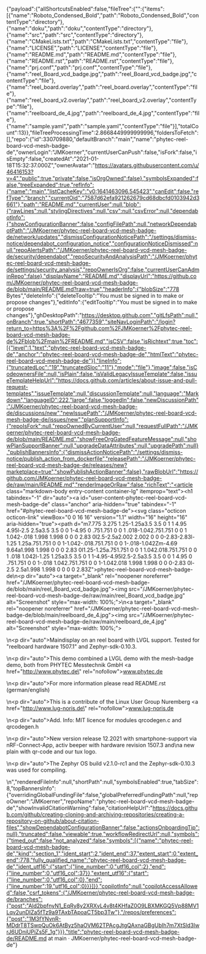 {"payload":{"allShortcutsEnabled":false,"fileTree":{"":{"items":[{"name":"Roboto_Condensed_Bold","path":"Roboto_Condensed_Bold","contentType":"directory"},{"name":"doku","path":"doku","contentType":"directory"},{"name":"src","path":"src","contentType":"directory"},{"name":"CMakeLists.txt","path":"CMakeLists.txt","contentType":"file"},{"name":"LICENSE","path":"LICENSE","contentType":"file"},{"name":"README.md","path":"README.md","contentType":"file"},{"name":"README.rst","path":"README.rst","contentType":"file"},{"name":"prj.conf","path":"prj.conf","contentType":"file"},{"name":"reel_Board_vcd_badge.jpg","path":"reel_Board_vcd_badge.jpg","contentType":"file"},{"name":"reel_board.overlay","path":"reel_board.overlay","contentType":"file"},{"name":"reel_board_v2.overlay","path":"reel_board_v2.overlay","contentType":"file"},{"name":"reelboard_de_4.jpg","path":"reelboard_de_4.jpg","contentType":"file"},{"name":"sample.yaml","path":"sample.yaml","contentType":"file"}],"totalCount":13}},"fileTreeProcessingTime":2.8668449999999996,"foldersToFetch":[],"repo":{"id":330709880,"defaultBranch":"main","name":"phytec-reel-board-vcd-mesh-badge-de","ownerLogin":"JMKoerner","currentUserCanPush":false,"isFork":false,"isEmpty":false,"createdAt":"2021-01-18T15:32:37.000Z","ownerAvatar":"https://avatars.githubusercontent.com/u/46416153?v=4","public":true,"private":false,"isOrgOwned":false},"symbolsExpanded":false,"treeExpanded":true,"refInfo":{"name":"main","listCacheKey":"v0:1641463096.545423","canEdit":false,"refType":"branch","currentOid":"7587d62efa921262679cd68dbcfd0103942d3661"},"path":"README.md","currentUser":null,"blob":{"rawLines":null,"stylingDirectives":null,"csv":null,"csvError":null,"dependabotInfo":{"showConfigurationBanner":false,"configFilePath":null,"networkDependabotPath":"/JMKoerner/phytec-reel-board-vcd-mesh-badge-de/network/updates","dismissConfigurationNoticePath":"/settings/dismiss-notice/dependabot_configuration_notice","configurationNoticeDismissed":null,"repoAlertsPath":"/JMKoerner/phytec-reel-board-vcd-mesh-badge-de/security/dependabot","repoSecurityAndAnalysisPath":"/JMKoerner/phytec-reel-board-vcd-mesh-badge-de/settings/security_analysis","repoOwnerIsOrg":false,"currentUserCanAdminRepo":false},"displayName":"README.md","displayUrl":"https://github.com/JMKoerner/phytec-reel-board-vcd-mesh-badge-de/blob/main/README.md?raw=true","headerInfo":{"blobSize":"778 Bytes","deleteInfo":{"deleteTooltip":"You must be signed in to make or propose changes"},"editInfo":{"editTooltip":"You must be signed in to make or propose changes"},"ghDesktopPath":"https://desktop.github.com","gitLfsPath":null,"onBranch":true,"shortPath":"4677359","siteNavLoginPath":"/login?return_to=https%3A%2F%2Fgithub.com%2FJMKoerner%2Fphytec-reel-board-vcd-mesh-badge-de%2Fblob%2Fmain%2FREADME.md","isCSV":false,"isRichtext":true,"toc":[{"level":1,"text":"phytec-reel-board-vcd-mesh-badge-de","anchor":"phytec-reel-board-vcd-mesh-badge-de","htmlText":"phytec-reel-board-vcd-mesh-badge-de"}],"lineInfo":{"truncatedLoc":"19","truncatedSloc":"11"},"mode":"file"},"image":false,"isCodeownersFile":null,"isPlain":false,"isValidLegacyIssueTemplate":false,"issueTemplateHelpUrl":"https://docs.github.com/articles/about-issue-and-pull-request-templates","issueTemplate":null,"discussionTemplate":null,"language":"Markdown","languageID":222,"large":false,"loggedIn":false,"newDiscussionPath":"/JMKoerner/phytec-reel-board-vcd-mesh-badge-de/discussions/new","newIssuePath":"/JMKoerner/phytec-reel-board-vcd-mesh-badge-de/issues/new","planSupportInfo":{"repoIsFork":null,"repoOwnedByCurrentUser":null,"requestFullPath":"/JMKoerner/phytec-reel-board-vcd-mesh-badge-de/blob/main/README.md","showFreeOrgGatedFeatureMessage":null,"showPlanSupportBanner":null,"upgradeDataAttributes":null,"upgradePath":null},"publishBannersInfo":{"dismissActionNoticePath":"/settings/dismiss-notice/publish_action_from_dockerfile","releasePath":"/JMKoerner/phytec-reel-board-vcd-mesh-badge-de/releases/new?marketplace=true","showPublishActionBanner":false},"rawBlobUrl":"https://github.com/JMKoerner/phytec-reel-board-vcd-mesh-badge-de/raw/main/README.md","renderImageOrRaw":false,"richText":"<article class=\"markdown-body entry-content container-lg\" itemprop=\"text\"><h1 tabindex=\"-1\" dir=\"auto\"><a id=\"user-content-phytec-reel-board-vcd-mesh-badge-de\" class=\"anchor\" aria-hidden=\"true\" tabindex=\"-1\" href=\"#phytec-reel-board-vcd-mesh-badge-de\"><svg class=\"octicon octicon-link\" viewBox=\"0 0 16 16\" version=\"1.1\" width=\"16\" height=\"16\" aria-hidden=\"true\"><path d=\"m7.775 3.275 1.25-1.25a3.5 3.5 0 1 1 4.95 4.95l-2.5 2.5a3.5 3.5 0 0 1-4.95 0 .751.751 0 0 1 .018-1.042.751.751 0 0 1 1.042-.018 1.998 1.998 0 0 0 2.83 0l2.5-2.5a2.002 2.002 0 0 0-2.83-2.83l-1.25 1.25a.751.751 0 0 1-1.042-.018.751.751 0 0 1-.018-1.042Zm-4.69 9.64a1.998 1.998 0 0 0 2.83 0l1.25-1.25a.751.751 0 0 1 1.042.018.751.751 0 0 1 .018 1.042l-1.25 1.25a3.5 3.5 0 1 1-4.95-4.95l2.5-2.5a3.5 3.5 0 0 1 4.95 0 .751.751 0 0 1-.018 1.042.751.751 0 0 1-1.042.018 1.998 1.998 0 0 0-2.83 0l-2.5 2.5a1.998 1.998 0 0 0 0 2.83Z\"></path></svg></a>phytec-reel-board-vcd-mesh-badge-de</h1>\n<p dir=\"auto\"><a target=\"_blank\" rel=\"noopener noreferrer\" href=\"/JMKoerner/phytec-reel-board-vcd-mesh-badge-de/blob/main/reel_Board_vcd_badge.jpg\"><img src=\"/JMKoerner/phytec-reel-board-vcd-mesh-badge-de/raw/main/reel_Board_vcd_badge.jpg\" alt=\"Screenshot\" style=\"max-width: 100%;\"></a>\n<a target=\"_blank\" rel=\"noopener noreferrer\" href=\"/JMKoerner/phytec-reel-board-vcd-mesh-badge-de/blob/main/reelboard_de_4.jpg\"><img src=\"/JMKoerner/phytec-reel-board-vcd-mesh-badge-de/raw/main/reelboard_de_4.jpg\" alt=\"Screenshot\" style=\"max-width: 100%;\"></a></p>\n<p dir=\"auto\">Maindisplay on an reel board with LVGL support. Tested for \"reelboard hardware 1507.1\" and Zephyr-sdk-0.10.3.</p>\n<p dir=\"auto\">This demo combined a LVGL demo with the mesh-badge demo, both from PHYTEC Messtechnik GmbH <a href=\"http://www.phytec.de\" rel=\"nofollow\">www.phytec.de</a></p>\n<p dir=\"auto\">For more information please read README.rst (german/english)</p>\n<p dir=\"auto\">This is a contribute of the Linux User Group Nuremberg <a href=\"http://www.lug-noris.de\" rel=\"nofollow\">www.lug-noris.de</a></p>\n<p dir=\"auto\">Add. Info: MIT licence for modules qrcodegen.c and qrcodegen.h</p>\n<p dir=\"auto\">New version release 12.2021 with smartphone-support via nRF-Connect-App, activ beeper with hardware revision 1507.3 and\na new plain with qr-code and our tux logo.</p>\n<p dir=\"auto\">The Zephyr OS build v2.1.0-rc1 and the Zephyr-sdk-0.10.3 was used for compiling.</p>\n</article>","renderedFileInfo":null,"shortPath":null,"symbolsEnabled":true,"tabSize":8,"topBannersInfo":{"overridingGlobalFundingFile":false,"globalPreferredFundingPath":null,"repoOwner":"JMKoerner","repoName":"phytec-reel-board-vcd-mesh-badge-de","showInvalidCitationWarning":false,"citationHelpUrl":"https://docs.github.com/github/creating-cloning-and-archiving-repositories/creating-a-repository-on-github/about-citation-files","showDependabotConfigurationBanner":false,"actionsOnboardingTip":null},"truncated":false,"viewable":true,"workflowRedirectUrl":null,"symbols":{"timed_out":false,"not_analyzed":false,"symbols":[{"name":"phytec-reel-board-vcd-mesh-badge-de","kind":"section_1","ident_start":2,"ident_end":37,"extent_start":0,"extent_end":778,"fully_qualified_name":"phytec-reel-board-vcd-mesh-badge-de","ident_utf16":{"start":{"line_number":0,"utf16_col":2},"end":{"line_number":0,"utf16_col":37}},"extent_utf16":{"start":{"line_number":0,"utf16_col":0},"end":{"line_number":19,"utf16_col":0}}}]}},"copilotInfo":null,"copilotAccessAllowed":false,"csrf_tokens":{"/JMKoerner/phytec-reel-board-vcd-mesh-badge-de/branches":{"post":"Ald2bpfnyN1_EqRy8y2XRXvL4v8t4KHfaZ0O9LBXMKGQ5Vp88MV1Lqv2unDIZa5fTz9a9TAxbTApoaCT5bp3Tw"},"/repos/preferences":{"post":"1M3fYNvnR-MDdrT8TSwpQuOk6AtByz5haOVM62TPAcgJtgQAxnaGBgUbIh7m7XtSld3lwrJ6UDniUPiZs5F_1g"}}},"title":"phytec-reel-board-vcd-mesh-badge-de/README.md at main · JMKoerner/phytec-reel-board-vcd-mesh-badge-de"}